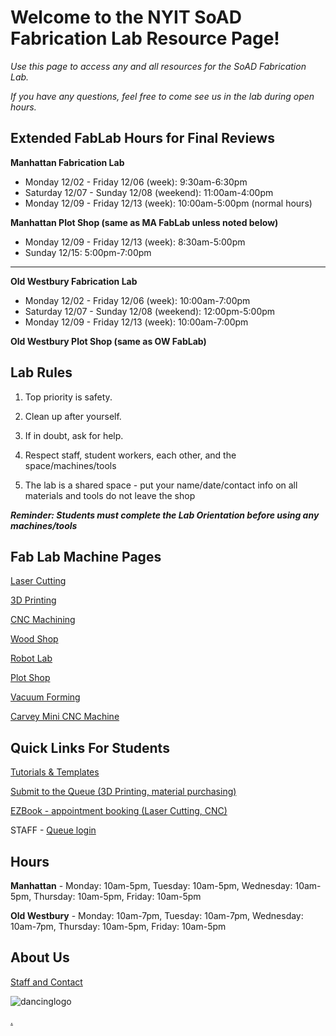 # Welcome to the NYIT SoAD Fabrication Lab Resource Page!

_Use this page to access any and all resources for the SoAD Fabrication Lab._

_If you have any questions, feel free to come see us in the lab during open hours._


## Extended FabLab Hours for Final Reviews

**Manhattan Fabrication Lab**
* Monday 12/02 - Friday 12/06 (week): 9:30am-6:30pm
* Saturday 12/07 - Sunday 12/08 (weekend): 11:00am-4:00pm
* Monday 12/09 - Friday 12/13 (week): 10:00am-5:00pm (normal hours)
   
**Manhattan Plot Shop (same as MA FabLab unless noted below)**
* Monday 12/09 - Friday 12/13 (week): 8:30am-5:00pm
* Sunday 12/15: 5:00pm-7:00pm  
___

**Old Westbury Fabrication Lab**
* Monday 12/02 - Friday 12/06 (week): 10:00am-7:00pm
* Saturday 12/07 - Sunday 12/08 (weekend): 12:00pm-5:00pm
* Monday 12/09 - Friday 12/13 (week): 10:00am-7:00pm
   
**Old Westbury Plot Shop (same as OW FabLab)**


## Lab Rules 
  
1. Top priority is safety. 
  
2. Clean up after yourself. 
  
3. If in doubt, ask for help.
  
4. Respect staff, student workers, each other, and the space/machines/tools 
  
5. The lab is a shared space - put your name/date/contact info on all materials and tools do not leave the shop 
  
***Reminder: Students must complete the Lab Orientation before using any machines/tools***


## Fab Lab Machine Pages

[Laser Cutting](LaserCutters/README.md)

[3D Printing](3Dprinters/README.md)

[CNC Machining](CNCmills/README.md)

[Wood Shop](ShopTools/README.md)

[Robot Lab](RobotLab/README.md)

[Plot Shop](PlotShop/README.md)

[Vacuum Forming](VacuumForming/README.md)

[Carvey Mini CNC Machine](CarveyMiniCNC/README.md)


## Quick Links For Students

[Tutorials & Templates](/Tutorials&Templates/README.md)

[Submit to the Queue (3D Printing, material purchasing)](https://www.nyit.edu/architecture/fabrication_labs/view_queue)

[EZBook - appointment booking (Laser Cutting, CNC)](https://new.ezbook.com/NYIT)

STAFF - [Queue login](https://web.nyit.edu/architecture/fabrication_labs_admin/) 
## Hours 

**Manhattan** - 
Monday: 10am-5pm, Tuesday: 10am-5pm, Wednesday: 10am-5pm, Thursday: 10am-5pm, Friday: 10am-5pm

**Old Westbury** - 
Monday: 10am-7pm, Tuesday: 10am-7pm, Wednesday: 10am-7pm, Thursday: 10am-5pm, Friday: 10am-5pm

## About Us

[Staff and Contact](https://www.nyit.edu/architecture/fabrication_labs)

![dancinglogo](https://github.com/DigitalFabricationLab-NYIT-SoAD/resources/assets/148252301/be4e5a50-a9a7-4056-97b1-b1c2e7531dc2)

[.](https://digitalfabricationlab-nyit-soad.github.io/resources/)  



